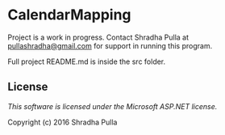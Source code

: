 # CalendarMapping

Project is a work in progress. Contact Shradha Pulla at pullashradha@gmail.com for support in running this program.

Full project README.md is inside the src folder.



## License

*This software is licensed under the Microsoft ASP.NET license.*

Copyright (c) 2016 Shradha Pulla
